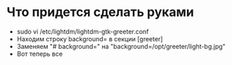 # Что придется сделать руками

 * sudo vi /etc/lightdm/lightdm-gtk-greeter.conf
 * Находим строку background= в секции [greeter]
 * Заменяем "# background=" на "background=/opt/greeter/light-bg.jpg"
 * Вот теперь все
